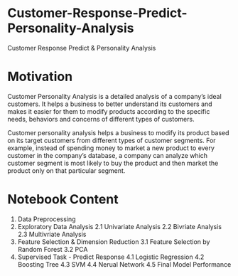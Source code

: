 # Customer-Response-Predict-Personality-Analysis
Customer Response Predict &amp; Personality Analysis
# Motivation
Customer Personality Analysis is a detailed analysis of a company’s ideal customers. It helps a business to better understand its customers and makes it easier for them to modify products according to the specific needs, behaviors and concerns of different types of customers.

Customer personality analysis helps a business to modify its product based on its target customers from different types of customer segments. For example, instead of spending money to market a new product to every customer in the company’s database, a company can analyze which customer segment is most likely to buy the product and then market the product only on that particular segment.

# Notebook Content
1. Data Preprocessing
2. Exploratory Data Analysis
2.1 Univariate Analysis
2.2 Bivriate Analysis
2.3 Multivriate Analysis
3. Feature Selection & Dimension Reduction
3.1 Feature Selection by Random Forest
3.2 PCA
4. Supervised Task - Predict Response
4.1 Logistic Regression
4.2 Boosting Tree
4.3 SVM
4.4 Nerual Network
4.5 Final Model Performance
